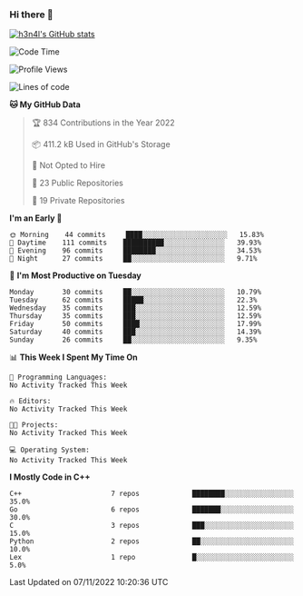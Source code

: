### Hi there 👋

[![h3n4l's GitHub stats](https://github-readme-stats.vercel.app/api?username=h3n4l&count_private=true&show_icons=true&theme=radical)](https://github.com/h3n4l/github-readme-stats)

<!--START_SECTION:waka-->
![Code Time](http://img.shields.io/badge/Code%20Time-771%20hrs%201%20min-blue)

![Profile Views](http://img.shields.io/badge/Profile%20Views-11-blue)

![Lines of code](https://img.shields.io/badge/From%20Hello%20World%20I%27ve%20Written-44%20Thousand%20lines%20of%20code-blue)

**🐱 My GitHub Data** 

> 🏆 834 Contributions in the Year 2022
 > 
> 📦 411.2 kB Used in GitHub's Storage 
 > 
> 🚫 Not Opted to Hire
 > 
> 📜 23 Public Repositories 
 > 
> 🔑 19 Private Repositories  
 > 
**I'm an Early 🐤** 

```text
🌞 Morning    44 commits     ████░░░░░░░░░░░░░░░░░░░░░   15.83% 
🌆 Daytime    111 commits    ██████████░░░░░░░░░░░░░░░   39.93% 
🌃 Evening    96 commits     ████████░░░░░░░░░░░░░░░░░   34.53% 
🌙 Night      27 commits     ██░░░░░░░░░░░░░░░░░░░░░░░   9.71%

```
📅 **I'm Most Productive on Tuesday** 

```text
Monday       30 commits     ██░░░░░░░░░░░░░░░░░░░░░░░   10.79% 
Tuesday      62 commits     █████░░░░░░░░░░░░░░░░░░░░   22.3% 
Wednesday    35 commits     ███░░░░░░░░░░░░░░░░░░░░░░   12.59% 
Thursday     35 commits     ███░░░░░░░░░░░░░░░░░░░░░░   12.59% 
Friday       50 commits     ████░░░░░░░░░░░░░░░░░░░░░   17.99% 
Saturday     40 commits     ███░░░░░░░░░░░░░░░░░░░░░░   14.39% 
Sunday       26 commits     ██░░░░░░░░░░░░░░░░░░░░░░░   9.35%

```


📊 **This Week I Spent My Time On** 

```text
💬 Programming Languages: 
No Activity Tracked This Week

🔥 Editors: 
No Activity Tracked This Week

🐱‍💻 Projects: 
No Activity Tracked This Week

💻 Operating System: 
No Activity Tracked This Week

```

**I Mostly Code in C++** 

```text
C++                      7 repos             ████████░░░░░░░░░░░░░░░░░   35.0% 
Go                       6 repos             ███████░░░░░░░░░░░░░░░░░░   30.0% 
C                        3 repos             ███░░░░░░░░░░░░░░░░░░░░░░   15.0% 
Python                   2 repos             ██░░░░░░░░░░░░░░░░░░░░░░░   10.0% 
Lex                      1 repo              █░░░░░░░░░░░░░░░░░░░░░░░░   5.0%

```



 Last Updated on 07/11/2022 10:20:36 UTC
<!--END_SECTION:waka-->

